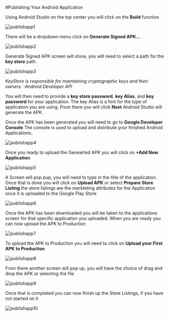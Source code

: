 #Publishing Your Android Application

Using Android Studio on the top center you will click on the **Build** function


![publishapp1](https://cloud.githubusercontent.com/assets/11635523/15312107/e66d9dda-1bc6-11e6-96e1-1dd7519f38cb.PNG)

There will be a dropdown menu click on **Generate Signed APK...**

![publishapp2](https://cloud.githubusercontent.com/assets/11635523/15312108/e66d940c-1bc6-11e6-9cde-171e0de73f78.PNG)

Generate Signed APK screen will show, you will need to select a path for the **key store** path. 

![publishapp3](https://cloud.githubusercontent.com/assets/11635523/15312109/e6709396-1bc6-11e6-8967-85a4d1d8adcd.PNG)

*KeyStore is responsible for maintaining cryptographic keys and their owners. -Android Developer API*

You will then need to provide a **key store password**, **key Alias**, and **key password** for your application. The key Alias is a hint for the type of application you are using. From there you will click **Next** Android Studio will generate the APK.



Once the APK has been generated you will need to go to **Google Developer Console** The console is used to upload and distribute your finished Android Applications. 

![publishapp4](https://cloud.githubusercontent.com/assets/11635523/15336884/4e0e4382-1c3e-11e6-8647-6854d951fcd9.PNG)

Once you ready to upload the Genearted APK you will click on **+Add New Application**

![publishapp5](https://cloud.githubusercontent.com/assets/11635523/15336878/4dff681c-1c3e-11e6-92e2-bc6cf70ed58e.PNG)

A Screen will pop pup, you will need to type in the title of the application. Once that is done you will click on **Upload APK** or select **Prepare Store Listing** the store listings are the markteting attributes for the Application once it is uploaded to the Google Play Store

![publishapp6](https://cloud.githubusercontent.com/assets/11635523/15336882/4e046948-1c3e-11e6-8c91-93fb446855a6.PNG)

Once the APK has been downloaded you will be taken to the applications screen for that specific application you uploaded. When you are ready you can now upload the APK to Production

![publishapp7](https://cloud.githubusercontent.com/assets/11635523/15336883/4e046a24-1c3e-11e6-9cc4-3fd9770c5f2b.PNG)

To upload the APK to Production you will need to click on **Upload your First APK to Production**

![publishapp8](https://cloud.githubusercontent.com/assets/11635523/15336879/4dfff7dc-1c3e-11e6-803f-0b898ac040e0.PNG)

From there another screen will pop up, you will have the choice of drag and drop the APK or selecting the file

![publishapp9](https://cloud.githubusercontent.com/assets/11635523/15336880/4e0083c8-1c3e-11e6-8dcb-774852015296.PNG)

Once that is completed you can now finish up the Store Listings, if you have not started on it

![publishapp10](https://cloud.githubusercontent.com/assets/11635523/15336881/4e00b6a4-1c3e-11e6-8546-b53d07ba5a72.PNG)

